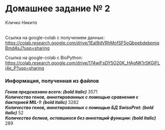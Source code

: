 # Домашнее задание № 2

###### Кличко Никита

Ссылка на google-colab с получением данных: https://colab.research.google.com/drive/1EaI9dVRhMofSF5oQbpebdebpmqBmd4sJ?usp=sharing

Ссылка на google-colab с BioPython: https://colab.research.google.com/drive/174wiFsDY5O20K_HAgNK1rSKGlFLi4e_P?usp=sharing 

### Информация, полученная из файлов 

***Генов предсказано всего: (bold italic)*** 3571  
***Количество генов, аннотированных  с помощью сравнения с бактерией MIL-1: (bold italic)*** 3282  
***Количество генов, аннотированных  с помощью БД SwissProt: (bold italic)*** 52  
***Количество белков, оставшихся без аннотаций функции: (bold italic)*** 289  

